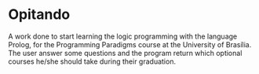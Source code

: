 # Opitando

A work done to start learning the logic programming with the language Prolog, for the Programming Paradigms course at the University of Brasília.<br>
The user answer some questions and the program return which optional courses he/she should take during their graduation.
